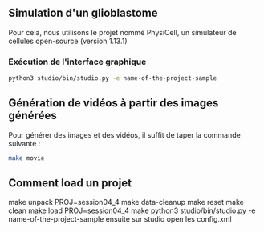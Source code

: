 ## Simulation d'un glioblastome

Pour cela, nous utilisons le projet nommé PhysiCell, un simulateur de cellules open-source (version 1.13.1)


### Exécution de l'interface graphique
```bash
python3 studio/bin/studio.py -e name-of-the-project-sample
```

## Génération de vidéos à partir des images générées 
Pour générer des images et des vidéos, il suffit de taper la commande suivante :
```bash
make movie 
```

## Comment load un projet

make unpack PROJ=session04_4
make data-cleanup
make reset
make clean
make load PROJ=session04_4
make
python3 studio/bin/studio.py -e name-of-the-project-sample
ensuite sur studio open les config.xml
